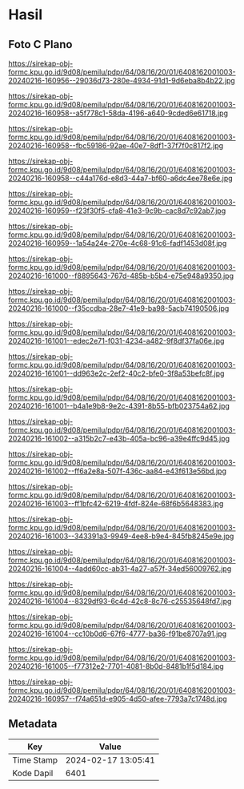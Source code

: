 # Hasil

## Foto C Plano

https://sirekap-obj-formc.kpu.go.id/9d08/pemilu/pdpr/64/08/16/20/01/6408162001003-20240216-160956--29036d73-280e-4934-91d1-9d6eba8b4b22.jpg

https://sirekap-obj-formc.kpu.go.id/9d08/pemilu/pdpr/64/08/16/20/01/6408162001003-20240216-160958--a5f778c1-58da-4196-a640-9cded6e61718.jpg

https://sirekap-obj-formc.kpu.go.id/9d08/pemilu/pdpr/64/08/16/20/01/6408162001003-20240216-160958--fbc59186-92ae-40e7-8df1-37f7f0c817f2.jpg

https://sirekap-obj-formc.kpu.go.id/9d08/pemilu/pdpr/64/08/16/20/01/6408162001003-20240216-160958--c44a176d-e8d3-44a7-bf60-a6dc4ee78e6e.jpg

https://sirekap-obj-formc.kpu.go.id/9d08/pemilu/pdpr/64/08/16/20/01/6408162001003-20240216-160959--f23f30f5-cfa8-41e3-9c9b-cac8d7c92ab7.jpg

https://sirekap-obj-formc.kpu.go.id/9d08/pemilu/pdpr/64/08/16/20/01/6408162001003-20240216-160959--1a54a24e-270e-4c68-91c6-fadf1453d08f.jpg

https://sirekap-obj-formc.kpu.go.id/9d08/pemilu/pdpr/64/08/16/20/01/6408162001003-20240216-161000--f8895643-767d-485b-b5b4-e75e948a9350.jpg

https://sirekap-obj-formc.kpu.go.id/9d08/pemilu/pdpr/64/08/16/20/01/6408162001003-20240216-161000--f35ccdba-28e7-41e9-ba98-5acb74190506.jpg

https://sirekap-obj-formc.kpu.go.id/9d08/pemilu/pdpr/64/08/16/20/01/6408162001003-20240216-161001--edec2e71-f031-4234-a482-9f8df37fa06e.jpg

https://sirekap-obj-formc.kpu.go.id/9d08/pemilu/pdpr/64/08/16/20/01/6408162001003-20240216-161001--dd963e2c-2ef2-40c2-bfe0-3f8a53befc8f.jpg

https://sirekap-obj-formc.kpu.go.id/9d08/pemilu/pdpr/64/08/16/20/01/6408162001003-20240216-161001--b4a1e9b8-9e2c-4391-8b55-bfb023754a62.jpg

https://sirekap-obj-formc.kpu.go.id/9d08/pemilu/pdpr/64/08/16/20/01/6408162001003-20240216-161002--a315b2c7-e43b-405a-bc96-a39e4ffc9d45.jpg

https://sirekap-obj-formc.kpu.go.id/9d08/pemilu/pdpr/64/08/16/20/01/6408162001003-20240216-161002--ff6a2e8a-507f-436c-aa84-e43f613e56bd.jpg

https://sirekap-obj-formc.kpu.go.id/9d08/pemilu/pdpr/64/08/16/20/01/6408162001003-20240216-161003--ff1bfc42-6219-4fdf-824e-68f6b5648383.jpg

https://sirekap-obj-formc.kpu.go.id/9d08/pemilu/pdpr/64/08/16/20/01/6408162001003-20240216-161003--343391a3-9949-4ee8-b9e4-845fb8245e9e.jpg

https://sirekap-obj-formc.kpu.go.id/9d08/pemilu/pdpr/64/08/16/20/01/6408162001003-20240216-161004--4add60cc-ab31-4a27-a57f-34ed56009762.jpg

https://sirekap-obj-formc.kpu.go.id/9d08/pemilu/pdpr/64/08/16/20/01/6408162001003-20240216-161004--8329df93-6c4d-42c8-8c76-c25535648fd7.jpg

https://sirekap-obj-formc.kpu.go.id/9d08/pemilu/pdpr/64/08/16/20/01/6408162001003-20240216-161004--cc10b0d6-67f6-4777-ba36-f91be8707a91.jpg

https://sirekap-obj-formc.kpu.go.id/9d08/pemilu/pdpr/64/08/16/20/01/6408162001003-20240216-161005--f77312e2-7701-4081-8b0d-8481b1f5d184.jpg

https://sirekap-obj-formc.kpu.go.id/9d08/pemilu/pdpr/64/08/16/20/01/6408162001003-20240216-160957--f74a651d-e905-4d50-afee-7793a7c1748d.jpg


## Metadata

| Key        | Value               |
| ---------- | ------------------- |
| Time Stamp | 2024-02-17 13:05:41 |
| Kode Dapil | 6401                |



